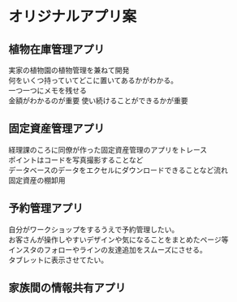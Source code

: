 # オリジナルアプリ案

## 植物在庫管理アプリ  
実家の植物園の植物管理を兼ねて開発  
何をいくつ持っていてどこに置いてあるかがわかる。  
一つ一つにメモを残せる  
金額がわかるのが重要
使い続けることができるかが重要  

## 固定資産管理アプリ  
経理課のころに同僚が作った固定資産管理のアプリをトレース  
ポイントはコードを写真撮影することなど  
データベースのデータをエクセルにダウンロードできることなど流れ  
固定資産の棚卸用  

## 予約管理アプリ  
自分がワークショップをするうえで予約管理したい。  
お客さんが操作しやすいデザインや気になることをまとめたページ等  
インスタのフォローやラインの友達追加をスムーズにさせる。  
タブレットに表示させてたい。  

## 家族間の情報共有アプリ
